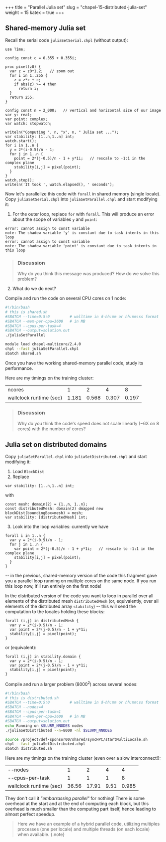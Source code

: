+++
title = "Parallel Julia set"
slug = "chapel-15-distributed-julia-set"
weight = 15
katex = true
+++

## Shared-memory Julia set

Recall the serial code `juliaSetSerial.chpl` (without output):

```chpl
use Time;

config const c = 0.355 + 0.355i;

proc pixel(z0) {
  var z = z0*1.2;   // zoom out
  for i in 1..255 {
    z = z*z + c;
    if abs(z) >= 4 then
      return i;
  }
  return 255;
}

config const n = 2_000;   // vertical and horizontal size of our image
var y: real;
var point: complex;
var watch: stopwatch;

writeln("Computing ", n, "x", n, " Julia set ...");
var stability: [1..n,1..n] int;
watch.start();
for i in 1..n {
  y = 2*(i-0.5)/n - 1;
  for j in 1..n {
    point = 2*(j-0.5)/n - 1 + y*1i;   // rescale to -1:1 in the complex plane
    stability[i,j] = pixel(point);
  }
}
watch.stop();
writeln('It took ', watch.elapsed(), ' seconds');
```

Now let's parallelize this code with `forall` in shared memory (single locale). Copy `juliaSetSerial.chpl`
into `juliaSetParallel.chpl` and start modifying it:

1. For the outer loop, replace `for` with `forall`. This will produce an error about the scope of variables
   `y` and `point`:

```output
error: cannot assign to const variable
note: The shadow variable 'y' is constant due to task intents in this loop
error: cannot assign to const variable
note: The shadow variable 'point' is constant due to task intents in this loop
```

> ### Discussion
> Why do you think this message was produced? How do we solve this problem?

2. What do we do next?

Compile and run the code on several CPU cores on 1 node:

```sh
#!/bin/bash
# this is shared.sh
#SBATCH --time=0:5:0         # walltime in d-hh:mm or hh:mm:ss format
#SBATCH --mem-per-cpu=3600   # in MB
#SBATCH --cpus-per-task=4
#SBATCH --output=solution.out
./juliaSetParallel
```
```sh
module load chapel-multicore/2.4.0
chpl --fast juliaSetParallel.chpl
sbatch shared.sh
```

Once you have the working shared-memory parallel code, study its performance.

Here are my timings on the training cluster:

|   |   |   |   |   |
|---|---|---|---|---|
| ncores | 1 | 2 | 4 | 8 |
| wallclock runtime (sec) | 1.181 | 0.568 | 0.307 | 0.197 |

> ### Discussion
> Why do you think the code's speed does not scale linearly (~6X on 8 cores) with the number of cores?

## Julia set on distributed domains

Copy `juliaSetParallel.chpl` into `juliaSetDistributed.chpl` and start modifying it:

1. Load `BlockDist`
2. Replace
```chpl
var stability: [1..n,1..n] int;
```
with
```chpl
const mesh: domain(2) = {1..n, 1..n};
const distributedMesh: domain(2) dmapped new blockDist(boundingBox=mesh) = mesh;
var stability: [distributedMesh] int;
```
3. Look into the loop variables: currently we have

```chpl
forall i in 1..n {
  var y = 2*(i-0.5)/n - 1;
  for j in 1..n {
    var point = 2*(j-0.5)/n - 1 + y*1i;   // rescale to -1:1 in the complex plane
    stability[i,j] = pixel(point);
  }
}
```

-- in the previous, shared-memory version of the code this fragment gave you a parallel loop running on
multiple cores on the same node. If you run this loop now, it'll run entirely on the first node!

In the distributed version of the code you want to loop in parallel over all elements of the distributed mesh
`distributedMesh` (or, equivalently, over all elements of the distributed array `stability`) -- this will send
the computation to the locales holding these blocks:

```chpl
forall (i,j) in distributedMesh {
  var y = 2*(i-0.5)/n - 1;
  var point = 2*(j-0.5)/n - 1 + y*1i;
  stability[i,j] = pixel(point);
}
```

or (equivalent):

```chpl
forall (i,j) in stability.domain {
  var y = 2*(i-0.5)/n - 1;
  var point = 2*(j-0.5)/n - 1 + y*1i;
  stability[i,j] = pixel(point);
}
```

Compile and run a larger problem ($8000^2$) across several nodes:

```sh
#!/bin/bash
# this is distributed.sh
#SBATCH --time=0:5:0         # walltime in d-hh:mm or hh:mm:ss format
#SBATCH --nodes=4
#SBATCH --cpus-per-task=1
#SBATCH --mem-per-cpu=3600   # in MB
#SBATCH --output=solution.out
echo Running on $SLURM_NNODES nodes
./juliaSetDistributed --n=8000 -nl $SLURM_NNODES
```
```sh
source /project/def-sponsor00/shared/syncHPC/startMultiLocale.sh
chpl --fast juliaSetDistributed.chpl
sbatch distributed.sh
```

Here are my timings on the training cluster (even over a slow interconnect!):

|   |   |   |   |   |
|---|---|---|---|---|
| -\-nodes | 1 | 2 | 4 | 4 |
| -\-cpus-per-task | 1 | 1 | 1 | 8 |
| wallclock runtime (sec) | 36.56 | 17.91 | 9.51 | 0.985 |

They don't call it *"embarrassing parallel"* for nothing! There is some overhead at the start and at the end
of computing each block, but this overhead is much smaller than the computing part itself, hence leading to
almost perfect speedup.

> Here we have an example of a hybrid parallel code, utilizing multiples processes (one per locale) and
> multiple threads (on each locale) when available.
{.note}
